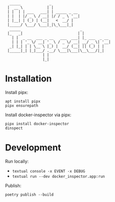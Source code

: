 ```
  _____             _                           
 |  __ \           | |                          
 | |  | | ___   ___| | _____ _ __               
 | |  | |/ _ \ / __| |/ / _ \ '__|              
 | |__| | (_) | (__|   <  __/ |                 
 |_____/ \___/ \___|_|\_\___|_|                 
  _____                           _             
 |_   _|                         | |            
   | |  _ __  ___ _ __   ___  ___| |_ ___  _ __ 
   | | | '_ \/ __| '_ \ / _ \/ __| __/ _ \| '__|
  _| |_| | | \__ \ |_) |  __/ (__| || (_) | |   
 |_____|_| |_|___/ .__/ \___|\___|\__\___/|_|   
                 | |                            
                 |_|                        
```

# Installation

Install pipx:
```shell
apt install pipx
pipx ensurepath
```

Install docker-inspector via pipx:
```shell
pipx install docker-inspector
dinspect
```

# Development

Run locally:

 - `textual console -x EVENT -x DEBUG`
 - `textual run --dev docker_inspector.app:run`

Publish:

`poetry publish --build`
